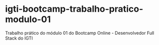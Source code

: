 # igti-bootcamp-trabalho-pratico-modulo-01
Trabalho prático do módulo 01 do Bootcamp Online - Desenvolvedor Full Stack do IGTI
